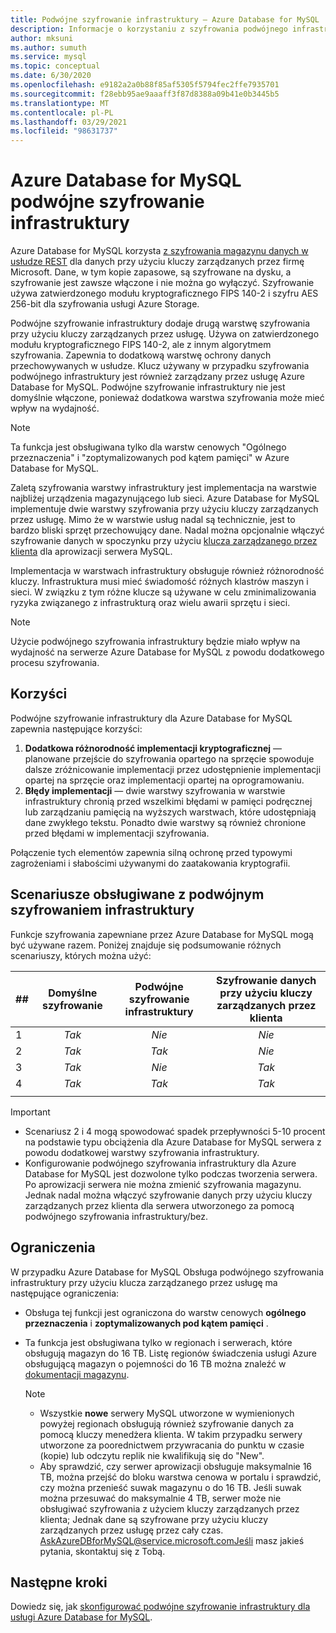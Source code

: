 ```yaml
---
title: Podwójne szyfrowanie infrastruktury — Azure Database for MySQL
description: Informacje o korzystaniu z szyfrowania podwójnego infrastruktury w celu dodania drugiej warstwy szyfrowania przy użyciu kluczy zarządzanych przez usługę.
author: mksuni
ms.author: sumuth
ms.service: mysql
ms.topic: conceptual
ms.date: 6/30/2020
ms.openlocfilehash: e9182a2a0b88f85af5305f5794fec2ffe7935701
ms.sourcegitcommit: f28ebb95ae9aaaff3f87d8388a09b41e0b3445b5
ms.translationtype: MT
ms.contentlocale: pl-PL
ms.lasthandoff: 03/29/2021
ms.locfileid: "98631737"
---
```

# <a name="azure-database-for-mysql-infrastructure-double-encryption"></a>Azure Database for MySQL podwójne szyfrowanie infrastruktury

Azure Database for MySQL korzysta [z szyfrowania magazynu danych w usłudze REST](concepts-security.md#at-rest) dla danych przy użyciu kluczy zarządzanych przez firmę Microsoft. Dane, w tym kopie zapasowe, są szyfrowane na dysku, a szyfrowanie jest zawsze włączone i nie można go wyłączyć. Szyfrowanie używa zatwierdzonego modułu kryptograficznego FIPS 140-2 i szyfru AES 256-bit dla szyfrowania usługi Azure Storage.

Podwójne szyfrowanie infrastruktury dodaje drugą warstwę szyfrowania przy użyciu kluczy zarządzanych przez usługę. Używa on zatwierdzonego modułu kryptograficznego FIPS 140-2, ale z innym algorytmem szyfrowania. Zapewnia to dodatkową warstwę ochrony danych przechowywanych w usłudze. Klucz używany w przypadku szyfrowania podwójnego infrastruktury jest również zarządzany przez usługę Azure Database for MySQL. Podwójne szyfrowanie infrastruktury nie jest domyślnie włączone, ponieważ dodatkowa warstwa szyfrowania może mieć wpływ na wydajność.

> [!NOTE]
> Ta funkcja jest obsługiwana tylko dla warstw cenowych "Ogólnego przeznaczenia" i "zoptymalizowanych pod kątem pamięci" w Azure Database for MySQL.

Zaletą szyfrowania warstwy infrastruktury jest implementacja na warstwie najbliżej urządzenia magazynującego lub sieci. Azure Database for MySQL implementuje dwie warstwy szyfrowania przy użyciu kluczy zarządzanych przez usługę. Mimo że w warstwie usług nadal są technicznie, jest to bardzo bliski sprzęt przechowujący dane. Nadal można opcjonalnie włączyć szyfrowanie danych w spoczynku przy użyciu [klucza zarządzanego przez klienta](concepts-data-encryption-mysql.md) dla aprowizacji serwera MySQL. 

Implementacja w warstwach infrastruktury obsługuje również różnorodność kluczy. Infrastruktura musi mieć świadomość różnych klastrów maszyn i sieci. W związku z tym różne klucze są używane w celu zminimalizowania ryzyka związanego z infrastrukturą oraz wielu awarii sprzętu i sieci. 

> [!NOTE]
> Użycie podwójnego szyfrowania infrastruktury będzie miało wpływ na wydajność na serwerze Azure Database for MySQL z powodu dodatkowego procesu szyfrowania.

## <a name="benefits"></a>Korzyści

Podwójne szyfrowanie infrastruktury dla Azure Database for MySQL zapewnia następujące korzyści:

1. **Dodatkowa różnorodność implementacji kryptograficznej** — planowane przejście do szyfrowania opartego na sprzęcie spowoduje dalsze zróżnicowanie implementacji przez udostępnienie implementacji opartej na sprzęcie oraz implementacji opartej na oprogramowaniu.
2. **Błędy implementacji** — dwie warstwy szyfrowania w warstwie infrastruktury chronią przed wszelkimi błędami w pamięci podręcznej lub zarządzaniu pamięcią na wyższych warstwach, które udostępniają dane zwykłego tekstu. Ponadto dwie warstwy są również chronione przed błędami w implementacji szyfrowania.

Połączenie tych elementów zapewnia silną ochronę przed typowymi zagrożeniami i słabościmi używanymi do zaatakowania kryptografii.

## <a name="supported-scenarios-with-infrastructure-double-encryption"></a>Scenariusze obsługiwane z podwójnym szyfrowaniem infrastruktury

Funkcje szyfrowania zapewniane przez Azure Database for MySQL mogą być używane razem. Poniżej znajduje się podsumowanie różnych scenariuszy, których można użyć:

|  ##   | Domyślne szyfrowanie | Podwójne szyfrowanie infrastruktury | Szyfrowanie danych przy użyciu kluczy zarządzanych przez klienta  |
|:------|:------------------:|:--------------------------------:|:--------------------------------------------:|
| 1     | *Tak*              | *Nie*                             | *Nie*                                         |
| 2     | *Tak*              | *Tak*                            | *Nie*                                         |
| 3     | *Tak*              | *Nie*                             | *Tak*                                        |
| 4     | *Tak*              | *Tak*                            | *Tak*                                        |
|       |                    |                                  |                                              |

> [!Important]
> - Scenariusz 2 i 4 mogą spowodować spadek przepływności 5-10 procent na podstawie typu obciążenia dla Azure Database for MySQL serwera z powodu dodatkowej warstwy szyfrowania infrastruktury.
> - Konfigurowanie podwójnego szyfrowania infrastruktury dla Azure Database for MySQL jest dozwolone tylko podczas tworzenia serwera. Po aprowizacji serwera nie można zmienić szyfrowania magazynu. Jednak nadal można włączyć szyfrowanie danych przy użyciu kluczy zarządzanych przez klienta dla serwera utworzonego za pomocą podwójnego szyfrowania infrastruktury/bez.

## <a name="limitations"></a>Ograniczenia

W przypadku Azure Database for MySQL Obsługa podwójnego szyfrowania infrastruktury przy użyciu klucza zarządzanego przez usługę ma następujące ograniczenia:

* Obsługa tej funkcji jest ograniczona do warstw cenowych **ogólnego przeznaczenia** i **zoptymalizowanych pod kątem pamięci** .
* Ta funkcja jest obsługiwana tylko w regionach i serwerach, które obsługują magazyn do 16 TB. Listę regionów świadczenia usługi Azure obsługującą magazyn o pojemności do 16 TB można znaleźć w [dokumentacji magazynu](concepts-pricing-tiers.md#storage).

    > [!NOTE]
    > - Wszystkie **nowe** serwery MySQL utworzone w wymienionych powyżej regionach obsługują również szyfrowanie danych za pomocą kluczy menedżera klienta. W takim przypadku serwery utworzone za poorednictwem przywracania do punktu w czasie (kopie) lub odczytu replik nie kwalifikują się do "New".
    > - Aby sprawdzić, czy serwer aprowizacji obsługuje maksymalnie 16 TB, można przejść do bloku warstwa cenowa w portalu i sprawdzić, czy można przenieść suwak magazynu o do 16 TB. Jeśli suwak można przesuwać do maksymalnie 4 TB, serwer może nie obsługiwać szyfrowania z użyciem kluczy zarządzanych przez klienta; Jednak dane są szyfrowane przy użyciu kluczy zarządzanych przez usługę przez cały czas. AskAzureDBforMySQL@service.microsoft.comJeśli masz jakieś pytania, skontaktuj się z Tobą.

## <a name="next-steps"></a>Następne kroki

Dowiedz się, jak [skonfigurować podwójne szyfrowanie infrastruktury dla usługi Azure Database for MySQL](howto-double-encryption.md).
